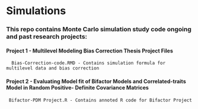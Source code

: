 # Simulations

### This repo contains Monte Carlo simulation study code ongoing and past research projects:  



#### Project 1 - Multilevel Modeling Bias Correction Thesis Project Files 
      Bias-Correction-code.RMD - Contains simulation formula for multilevel data and bias correction
      


#### Project 2 - Evaluating Model fit of Bifactor Models and Correlated-traits Model in Random Positive- Definite Covariance Matrices
     Bifactor-PDM Project.R - Contains annoted R code for Bifactor Project

 
